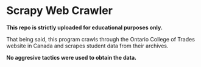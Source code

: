 # Scrapy Web Crawler
**This repo is strictly uploaded for educational purposes only.**

That being said, this program crawls through the Ontario College of Trades website in Canada and scrapes student data from their archives.

**No aggresive tactics were used to obtain the data.**